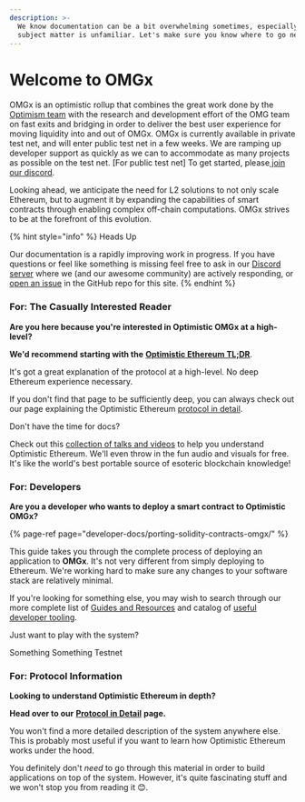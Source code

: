 ```yaml
---
description: >-
  We know documentation can be a bit overwhelming sometimes, especially when the
  subject matter is unfamiliar. Let's make sure you know where to go next!
---
```


# Welcome to OMGx

OMGx is an optimistic rollup that combines the great work done by the [Optimism team](https://community.optimism.io) with the research and development effort of the OMG team on fast exits and bridging in order to deliver the best user experience for moving liquidity into and out of OMGx. OMGx is currently available in private test net, and will enter public test net in a few weeks. We are ramping up developer support as quickly as we can to accommodate as many projects as possible on the test net. \[For public test net\] To get started, please[ join our discord](https://omg.eco/support). 

Looking ahead, we anticipate the need for L2 solutions to not only scale Ethereum, but to augment it by expanding the capabilities of smart contracts through enabling complex off-chain computations. OMGx strives to be at the forefront of this evolution.

{% hint style="info" %}
Heads Up

Our documentation is a rapidly improving work in progress. If you have questions or feel like something is missing feel free to ask in our [Discord server](https://omg.eco/support) where we \(and our awesome community\) are actively responding, or [open an issue](https://github.com/ScopeLift/ovm-uniswap-v2-core) in the GitHub repo for this site.
{% endhint %}

### For: The Casually Interested Reader <a id="for-the-casually-interested-reader"></a>

**Are you here because you're interested in Optimistic OMGx at a high-level?**

**We'd recommend starting with the** [**Optimistic Ethereum TL;DR**](https://community.optimism.io/tldr/).

It's got a great explanation of the protocol at a high-level. No deep Ethereum experience necessary.

If you don't find that page to be sufficiently deep, you can always check out our page explaining the Optimistic Ethereum [protocol in detail](https://community.optimism.io/docs/protocol/protocol.html).

Don't have the time for docs?

Check out this [collection of talks and videos](https://community.optimism.io/docs/resources/talks.html) to help you understand Optimistic Ethereum. We'll even throw in the fun audio and visuals for free. It's like the world's best portable source of esoteric blockchain knowledge!

### For: Developers <a id="for-developers"></a>

**Are you a developer who wants to deploy a smart contract to Optimistic OMGx?**

{% page-ref page="developer-docs/porting-solidity-contracts-omgx/" %}

This guide takes you through the complete process of deploying an application to **OMGx**. It's not very different from simply deploying to Ethereum. We're working hard to make sure any changes to your software stack are relatively minimal.

If you're looking for something else, you may wish to search through our more complete list of [Guides and Resources](https://community.optimism.io/docs/resources/tutorials.html) and catalog of [useful developer tooling](developer-docs/tooling.md).

Just want to play with the system?

Something Something Testnet

### For: Protocol Information <a id="for-protocol-information"></a>

**Looking to understand Optimistic Ethereum in depth?**

**Head over to our** [**Protocol in Detail**](https://community.optimism.io/docs/protocol/protocol.html) **page.**

You won't find a more detailed description of the system anywhere else. This is probably most useful if you want to learn how Optimistic Ethereum works under the hood.

You definitely don't _need_ to go through this material in order to build applications on top of the system. However, it's quite fascinating stuff and we won't stop you from reading it 😊.

